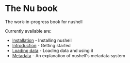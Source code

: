 # The Nu book
The work-in-progress book for nushell

Currently available are:

* [Installation](installation.md) - Installing nushell
* [Introduction](introduction.md) - Getting started
* [Loading data](loading_data.md) - Loading data and using it
* [Metadata](metadata.md) - An explanation of nushell's metadata system
